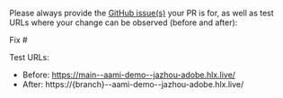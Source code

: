 Please always provide the [GitHub issue(s)](../issues) your PR is for, as well as test URLs where your change can be observed (before and after):

Fix #<gh-issue-id>

Test URLs:
- Before: https://main--aami-demo--jazhou-adobe.hlx.live/
- After: https://{branch}--aami-demo--jazhou-adobe.hlx.live/
